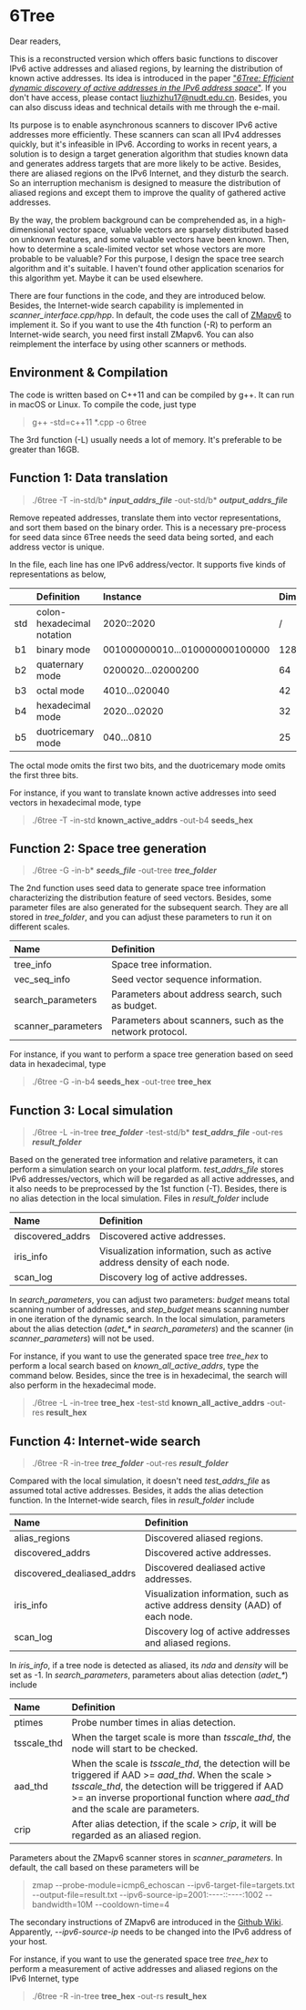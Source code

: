6Tree
=====

Dear readers,

This is a reconstructed version which offers basic functions to discover IPv6 active addresses and aliased regions, by learning the distribution of known active addresses. Its idea is introduced in the paper ["*6Tree: Efficient dynamic discovery of active addresses in the IPv6 address space*"](https://www.sciencedirect.com/science/article/abs/pii/S1389128618312003). If you don't have access, please contact liuzhizhu17@nudt.edu.cn. Besides, you can also discuss ideas and technical details with me through the e-mail.

Its purpose is to enable asynchronous scanners to discover IPv6 active addresses more efficiently. These scanners can scan all IPv4 addresses quickly, but it's infeasible in IPv6. According to works in recent years, a solution is to design a target generation algorithm that studies known data and generates address targets that are more likely to be active. Besides, there are aliased regions on the IPv6 Internet, and they disturb the search. So an interruption mechanism is designed to measure the distribution of aliased regions and except them to improve the quality of gathered active addresses. 

By the way, the problem background can be comprehended as, in a high-dimensional vector space, valuable vectors are sparsely distributed based on unknown features, and some valuable vectors have been known. Then, how to determine a scale-limited vector set whose vectors are more probable to be valuable? For this purpose, I design the space tree search algorithm and it's suitable. I haven't found other application scenarios for this algorithm yet. Maybe it can be used elsewhere.

There are four functions in the code, and they are introduced below. Besides, the Internet-wide search capability is implemented in *scanner_interface.cpp/hpp*. In default, the code uses the call of  [ZMapv6](https://github.com/tumi8/zmap) to implement it. So if you want to use the 4th function (-R) to perform an Internet-wide search, you need first install ZMapv6. You can also reimplement the interface by using other scanners or methods. 

Environment & Compilation
-------------------------

The code is written based on C++11 and can be compiled by g++. It can run in macOS or Linux. To compile the code, just type

> g++ -std=c++11 *.cpp -o 6tree

The 3rd function (-L) usually needs a lot of memory. It's preferable to be greater than 16GB.

Function 1: Data translation
----------------------------

> ./6tree -T -in-std/b* ***input_addrs_file*** -out-std/b* ***output_addrs_file***

Remove repeated addresses, translate them into vector representations, and sort them based on the binary order. This is a necessary pre-process for seed data since 6Tree needs the seed data being sorted, and each address vector is unique.

In the file, each line has one IPv6 address/vector. It supports five kinds of representations as below,

&nbsp; | Definition | Instance | Dimensionality
:-: | :- | :- | :-
std | colon-hexadecimal notation | 2020::2020 | /
b1 | binary mode | 001000000010...010000000100000 | 128
b2 | quaternary mode | 0200020...02000200 | 64
b3 | octal mode | 4010...020040 | 42
b4 | hexadecimal mode | 2020...02020 | 32
b5 | duotricemary mode | 040...0810 | 25

The octal mode omits the first two bits, and the duotricemary mode omits the first three bits.

For instance, if you want to translate known active addresses into seed vectors in hexadecimal mode, type

> ./6tree -T -in-std **known_active_addrs** -out-b4 **seeds_hex**

Function 2: Space tree generation
---------------------------------

> ./6tree -G -in-b* ***seeds_file*** -out-tree ***tree_folder***

The 2nd function uses seed data to generate space tree information characterizing the distribution feature of seed vectors. Besides, some parameter files are also generated for the subsequent search. They are all stored in *tree_folder*, and you can adjust these parameters to run it on different scales.

Name | Definition
:- | :-
tree_info | Space tree information.
vec_seq_info | Seed vector sequence information.
search_parameters | Parameters about address search, such as budget.
scanner_parameters | Parameters about scanners, such as the network protocol.

For instance, if you want to perform a space tree generation based on seed data in hexadecimal, type

> ./6tree -G -in-b4 **seeds_hex** -out-tree **tree_hex** 

Function 3: Local simulation
----------------------------

> ./6tree -L -in-tree ***tree_folder*** -test-std/b* ***test_addrs_file*** -out-res ***result_folder***

Based on the generated tree information and relative parameters, it can perform a simulation search on your local platform. *test_addrs_file* stores IPv6 addresses/vectors, which will be regarded as all active addresses, and it also needs to be preprocessed by the 1st function (-T). Besides, there is no alias detection in the local simulation. Files in *result_folder* include

Name | Definition
:- | :-
discovered_addrs | Discovered active addresses.
iris_info | Visualization information, such as active address density of each node.
scan_log | Discovery log of active addresses.

In *search_parameters*, you can adjust two parameters: *budget* means total scanning number of addresses, and *step_budget* means scanning number in one iteration of the dynamic search. In the local simulation, parameters about the alias detection (*adet_\** in *search_parameters*) and the scanner (in *scanner_parameters*) will not be used.

For instance, if you want to use the generated space tree *tree_hex* to perform a local search based on *known_all_active_addrs*, type the command below. Besides, since the tree is in hexadecimal, the search will also perform in the hexadecimal mode. 

> ./6tree -L -in-tree **tree_hex** -test-std **known_all_active_addrs** -out-res **result_hex**

Function 4: Internet-wide search
--------------------------------

> ./6tree -R -in-tree ***tree_folder*** -out-res ***result_folder***

Compared with the local simulation, it doesn't need *test_addrs_file* as assumed total active addresses. Besides, it adds the alias detection function. In the Internet-wide search, files in *result_folder* include

Name | Definition
:- | :-
alias_regions | Discovered aliased regions.
discovered_addrs | Discovered active addresses.
discovered_dealiased_addrs | Discovered dealiased active addresses.
iris_info | Visualization information, such as active address density (AAD) of each node.
scan_log | Discovery log of active addresses and aliased regions.

In *iris_info*, if a tree node is detected as aliased, its *nda* and *density* will be set as -1. In *search_parameters*, parameters about alias detection (*adet_\**) include

Name | Definition
:- | :-
ptimes | Probe number times in alias detection.
tsscale_thd | When the target scale is more than *tsscale_thd*, the node will start to be checked.
aad_thd | When the scale is *tsscale_thd*, the detection will be triggered if AAD >= *aad_thd*. When the scale > *tsscale_thd*, the detection will be triggered if AAD >= an inverse proportional function where *aad_thd* and the scale are parameters. 
crip | After alias detection, if the scale > *crip*, it will be regarded as an aliased region.

Parameters about the ZMapv6 scanner stores in *scanner_parameters*. In default, the call based on these parameters will be

> zmap --probe-module=icmp6_echoscan --ipv6-target-file=targets.txt --output-file=result.txt --ipv6-source-ip=2001:----::----:1002 --bandwidth=10M --cooldown-time=4

The secondary instructions of ZMapv6 are introduced in the [Github Wiki](https://github.com/zmap/zmap/wiki). Apparently, *--ipv6-source-ip* needs to be changed into the IPv6 address of your host.

For instance, if you want to use the generated space tree *tree_hex* to perform a measurement of active addresses and aliased regions on the IPv6 Internet, type

> ./6tree -R -in-tree **tree_hex** -out-rs **result_hex**
